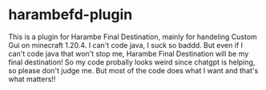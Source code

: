# harambefd-plugin
This is a plugin for Harambe Final Destination, mainly for handeling Custom Gui on minecraft 1.20.4.
I can't code java, I suck so baddd. But even if I can't code java that won't stop me, Harambe Final Destination will be my final destination! 
So my code probally looks weird since chatgpt is helping, so please don't judge me. But most of the code does what I want and that's what matters!!




